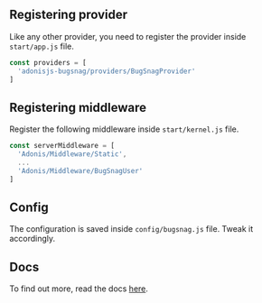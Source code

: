 ## Registering provider

Like any other provider, you need to register the provider inside `start/app.js` file.

```js
const providers = [
  'adonisjs-bugsnag/providers/BugSnagProvider'
]
```

## Registering middleware

Register the following middleware inside `start/kernel.js` file.

```js
const serverMiddleware = [
  'Adonis/Middleware/Static',
  ...
  'Adonis/Middleware/BugSnagUser'
]
```

## Config

The configuration is saved inside `config/bugsnag.js` file. Tweak it accordingly.

## Docs

To find out more, read the docs [here](https://github.com/stitchng/adonis-bugsnag).
